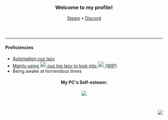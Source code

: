 <header>
  <h3 align="center">Welcome to my profile!</h3>

  <p align="center" dir="auto">
    <a href="https://steamcommunity.com/id/_zer0003/" rel="nofollow">Steam</a>
    •
    <a href="https://discordid.netlify.app/?id=364088100458332170" rel="nofollow">Discord</a>
  </p>
</header>
  <hr>
  </hr>
  <section>
    <h4>Proficiencies</h4>
    <p align="left" dir="auto">
      <ul>
        <li>
          <a href="https://github.com/zerox003?tab=repositories" rel="nofollow">Automation cuz lazy</a>
        </li>
        <li>
          <a href="https://github.com/zerox003?tab=repositories&q=&type=&language=javascript" rel="nofollow">Mainly using <img src="https://upload.wikimedia.org/wikipedia/commons/9/99/Unofficial_JavaScript_logo_2.svg" style="width: 20px; height: 20px;"> cuz too lazy to look into <img src="https://upload.wikimedia.org/wikipedia/commons/4/4c/Typescript_logo_2020.svg" style="width: 20px; height: 20px;"> [WIP]</a>
        </li>
        <li>Being awake at horrendous times</li>
      </ul>
    </p>
  </section>
  <section>
    <h4 align="center">My PC's Self-esteem:</h4>
    <p align="center">
      <img src="https://files.catbox.moe/udbjrp.png" style="max-width: 100%; height: auto;"/><br>
    </p>
  </section>
<p>    
  <br>
</p>
<footer>
  <p align="right">
    <img src="https://count.getloli.com/@zerox003?name=zerox003&theme=kyun&padding=7&offset=0&align=center&scale=1.5&pixelated=1&darkmode=auto" style="max-width: 100%; height: auto;">
  </p>
</footer>


